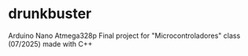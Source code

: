 # drunkbuster
Arduino Nano Atmega328p Final project for "Microcontroladores" class (07/2025) made with C++

